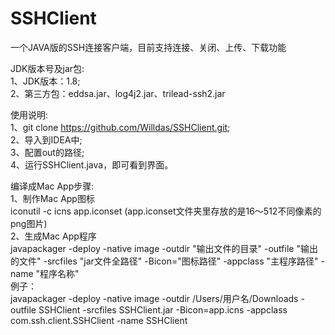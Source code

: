 # SSHClient
一个JAVA版的SSH连接客户端，目前支持连接、关闭、上传、下载功能

JDK版本号及jar包:  
1、JDK版本：1.8;  
2、第三方包：eddsa.jar、log4j2.jar、trilead-ssh2.jar  




使用说明:  
1、git clone https://github.com/Willdas/SSHClient.git;  
2、导入到IDEA中;  
3、配置out的路径;  
4、运行SSHClient.java，即可看到界面。

编译成Mac App步骤:  
1、制作Mac App图标  
iconutil -c icns app.iconset 
(app.iconset文件夹里存放的是16～512不同像素的png图片)  
2、生成Mac App程序  
javapackager -deploy -native image  -outdir "输出文件的目录" -outfile "输出的文件" -srcfiles "jar文件全路径" -Bicon="图标路径" -appclass "主程序路径" -name "程序名称"  
例子：  
javapackager -deploy -native image  -outdir /Users/用户名/Downloads -outfile SSHClient -srcfiles SSHClient.jar -Bicon=app.icns -appclass com.ssh.client.SSHClient -name SSHClient

